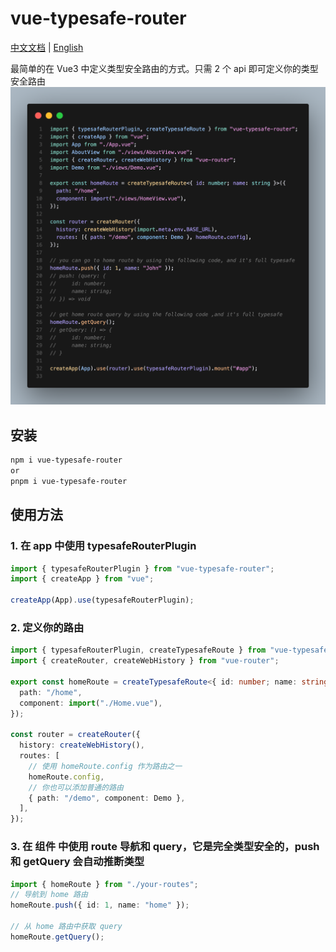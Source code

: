 # vue-typesafe-router

[中文文档](./README.zh-CN.md) | [English](./README.md)

最简单的在 Vue3 中定义类型安全路由的方式。只需 2 个 api 即可定义你的类型安全路由
![image](./assets/code.png)

## 安装

```bash
npm i vue-typesafe-router
or
pnpm i vue-typesafe-router
```

## 使用方法

### 1. 在 app 中使用 typesafeRouterPlugin

```ts
import { typesafeRouterPlugin } from "vue-typesafe-router";
import { createApp } from "vue";

createApp(App).use(typesafeRouterPlugin);
```

### 2. 定义你的路由

```ts
import { typesafeRouterPlugin, createTypesafeRoute } from "vue-typesafe-router";
import { createRouter, createWebHistory } from "vue-router";

export const homeRoute = createTypesafeRoute<{ id: number; name: string }>({
  path: "/home",
  component: import("./Home.vue"),
});

const router = createRouter({
  history: createWebHistory(),
  routes: [
    // 使用 homeRoute.config 作为路由之一
    homeRoute.config,
    // 你也可以添加普通的路由
    { path: "/demo", component: Demo },
  ],
});
```

### 3. 在 组件 中使用 route 导航和 query，它是完全类型安全的，push 和 getQuery 会自动推断类型

```ts
import { homeRoute } from "./your-routes";
// 导航到 home 路由
homeRoute.push({ id: 1, name: "home" });

// 从 home 路由中获取 query
homeRoute.getQuery();
```
